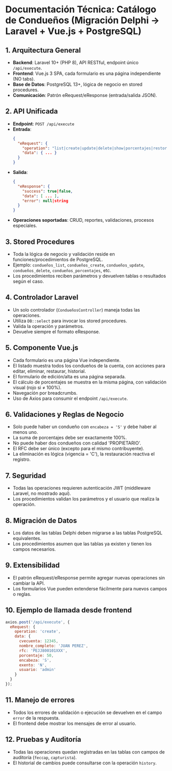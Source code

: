 # Documentación Técnica: Catálogo de Condueños (Migración Delphi → Laravel + Vue.js + PostgreSQL)

## 1. Arquitectura General
- **Backend**: Laravel 10+ (PHP 8), API RESTful, endpoint único `/api/execute`.
- **Frontend**: Vue.js 3 SPA, cada formulario es una página independiente (NO tabs).
- **Base de Datos**: PostgreSQL 13+, lógica de negocio en stored procedures.
- **Comunicación**: Patrón eRequest/eResponse (entrada/salida JSON).

## 2. API Unificada
- **Endpoint**: `POST /api/execute`
- **Entrada**:
  ```json
  {
    "eRequest": {
      "operation": "list|create|update|delete|show|porcentajes|restore|history|validate_rfc|add_colonia|...",
      "data": { ... }
    }
  }
  ```
- **Salida**:
  ```json
  {
    "eResponse": {
      "success": true|false,
      "data": [ ... ],
      "error": null|string
    }
  }
  ```
- **Operaciones soportadas**: CRUD, reportes, validaciones, procesos especiales.

## 3. Stored Procedures
- Toda la lógica de negocio y validación reside en funciones/procedimientos de PostgreSQL.
- Ejemplo: `condueños_list`, `condueños_create`, `condueños_update`, `condueños_delete`, `condueños_porcentajes`, etc.
- Los procedimientos reciben parámetros y devuelven tablas o resultados según el caso.

## 4. Controlador Laravel
- Un solo controlador (`CondueñosController`) maneja todas las operaciones.
- Utiliza `DB::select` para invocar los stored procedures.
- Valida la operación y parámetros.
- Devuelve siempre el formato eResponse.

## 5. Componente Vue.js
- Cada formulario es una página Vue independiente.
- El listado muestra todos los condueños de la cuenta, con acciones para editar, eliminar, restaurar, historial.
- El formulario de edición/alta es una página separada.
- El cálculo de porcentajes se muestra en la misma página, con validación visual (rojo si ≠ 100%).
- Navegación por breadcrumbs.
- Uso de Axios para consumir el endpoint `/api/execute`.

## 6. Validaciones y Reglas de Negocio
- Solo puede haber un condueño con `encabeza = 'S'` y debe haber al menos uno.
- La suma de porcentajes debe ser exactamente 100%.
- No puede haber dos condueños con calidad 'PROPIETARIO'.
- El RFC debe ser único (excepto para el mismo contribuyente).
- La eliminación es lógica (vigencia = 'C'), la restauración reactiva el registro.

## 7. Seguridad
- Todas las operaciones requieren autenticación JWT (middleware Laravel, no mostrado aquí).
- Los procedimientos validan los parámetros y el usuario que realiza la operación.

## 8. Migración de Datos
- Los datos de las tablas Delphi deben migrarse a las tablas PostgreSQL equivalentes.
- Los procedimientos asumen que las tablas ya existen y tienen los campos necesarios.

## 9. Extensibilidad
- El patrón eRequest/eResponse permite agregar nuevas operaciones sin cambiar la API.
- Los formularios Vue pueden extenderse fácilmente para nuevos campos o reglas.

## 10. Ejemplo de llamada desde frontend
```js
axios.post('/api/execute', {
  eRequest: {
    operation: 'create',
    data: {
      cvecuenta: 12345,
      nombre_completo: 'JUAN PEREZ',
      rfc: 'PEJJ800101XXX',
      porcentaje: 50,
      encabeza: 'S',
      exento: 'N',
      usuario: 'admin'
    }
  }
});
```

## 11. Manejo de errores
- Todos los errores de validación o ejecución se devuelven en el campo `error` de la respuesta.
- El frontend debe mostrar los mensajes de error al usuario.

## 12. Pruebas y Auditoría
- Todas las operaciones quedan registradas en las tablas con campos de auditoría (`feccap`, `capturista`).
- El historial de cambios puede consultarse con la operación `history`.

